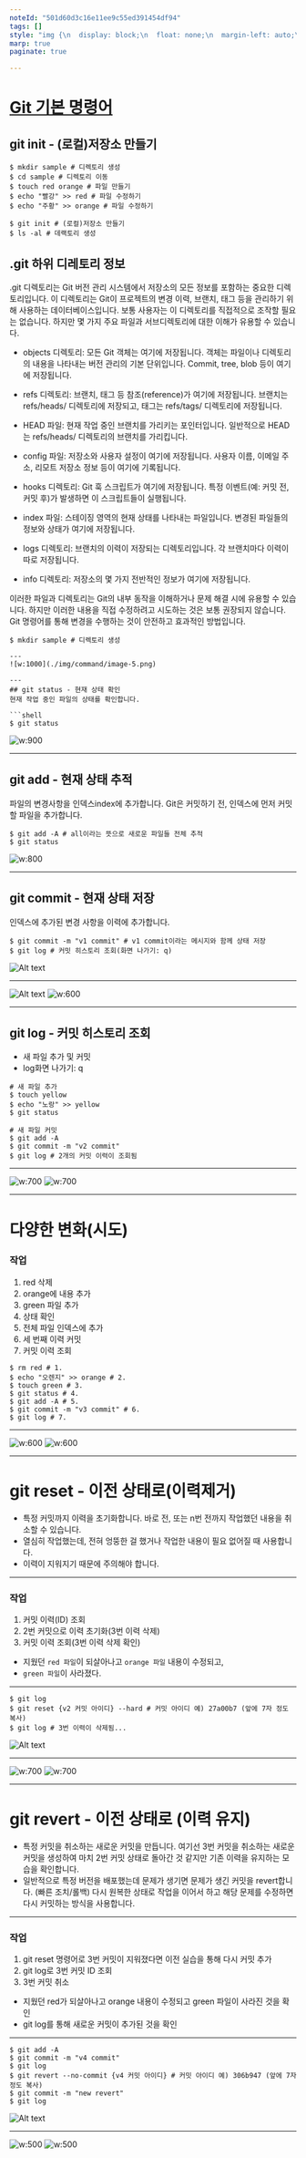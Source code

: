 ```yaml
---
noteId: "501d60d3c16e11ee9c55ed391454df94"
tags: []
style: "img {\n  display: block;\n  float: none;\n  margin-left: auto;\n  margin-right: auto;\n}\n"
marp: true
paginate: true

---
```


# [Git 기본 명령어](https://subicura.com/git/guide/basic.html#git-init-%E1%84%8C%E1%85%A5%E1%84%8C%E1%85%A1%E1%86%BC%E1%84%89%E1%85%A9-%E1%84%86%E1%85%A1%E1%86%AB%E1%84%83%E1%85%B3%E1%86%AF%E1%84%80%E1%85%B5)

## git init - (로컬)저장소 만들기 

```shell
$ mkdir sample # 디렉토리 생성 
$ cd sample # 디렉토리 이동 
$ touch red orange # 파일 만들기 
$ echo "빨강" >> red # 파일 수정하기 
$ echo "주황" >> orange # 파일 수정하기 

$ git init # (로컬)저장소 만들기 
$ ls -al # 데랙토리 생성 
```

## .git 하위 디레토리 정보
.git 디렉토리는 Git 버전 관리 시스템에서 저장소의 모든 정보를 포함하는 중요한 디렉토리입니다. 이 디렉토리는 Git이 프로젝트의 변경 이력, 브랜치, 태그 등을 관리하기 위해 사용하는 데이터베이스입니다. 보통 사용자는 이 디렉토리를 직접적으로 조작할 필요는 없습니다. 하지만 몇 가지 주요 파일과 서브디렉토리에 대한 이해가 유용할 수 있습니다.

- objects 디렉토리: 모든 Git 객체는 여기에 저장됩니다. 객체는 파일이나 디렉토리의 내용을 나타내는 버전 관리의 기본 단위입니다. Commit, tree, blob 등이 여기에 저장됩니다.

- refs 디렉토리: 브랜치, 태그 등 참조(reference)가 여기에 저장됩니다. 브랜치는 refs/heads/ 디렉토리에 저장되고, 태그는 refs/tags/ 디렉토리에 저장됩니다.

- HEAD 파일: 현재 작업 중인 브랜치를 가리키는 포인터입니다. 일반적으로 HEAD는 refs/heads/ 디렉토리의 브랜치를 가리킵니다.

- config 파일: 저장소와 사용자 설정이 여기에 저장됩니다. 사용자 이름, 이메일 주소, 리모트 저장소 정보 등이 여기에 기록됩니다.

- hooks 디렉토리: Git 훅 스크립트가 여기에 저장됩니다. 특정 이벤트(예: 커밋 전, 커밋 후)가 발생하면 이 스크립트들이 실행됩니다.

- index 파일: 스테이징 영역의 현재 상태를 나타내는 파일입니다. 변경된 파일들의 정보와 상태가 여기에 저장됩니다.

- logs 디렉토리: 브랜치의 이력이 저장되는 디렉토리입니다. 각 브랜치마다 이력이 따로 저장됩니다.

- info 디렉토리: 저장소의 몇 가지 전반적인 정보가 여기에 저장됩니다.

이러한 파일과 디렉토리는 Git의 내부 동작을 이해하거나 문제 해결 시에 유용할 수 있습니다. 하지만 이러한 내용을 직접 수정하려고 시도하는 것은 보통 권장되지 않습니다. Git 명령어를 통해 변경을 수행하는 것이 안전하고 효과적인 방법입니다.
```shell
$ mkdir sample # 디렉토리 생성 

---
![w:1000](./img/command/image-5.png)

---
## git status - 현재 상태 확인 
현재 작업 중인 파일의 상태를 확인합니다.

```shell
$ git status 
```

![w:900](./img/command/image-6.png)

---
## git add - 현재 상태 추적 
파일의 변경사항을 인덱스index에 추가합니다. Git은 커밋하기 전, 인덱스에 먼저 커밋할 파일을 추가합니다.

```shell
$ git add -A # all이라는 뜻으로 새로운 파일들 전체 추적 
$ git status 
```

![w:800](./img/command/image-7.png)

---
## git commit - 현재 상태 저장
인덱스에 추가된 변경 사항을 이력에 추가합니다.

```shell
$ git commit -m "v1 commit" # v1 commit이라는 메시지와 함께 상태 저장 
$ git log # 커밋 히스토리 조회(화면 나가기: q) 
```
![Alt text](./img/command/image-9.png)

---
![Alt text](./img/command/image-8.png)
![w:600](./img/command/image.png)

---
## git log - 커밋 히스토리 조회 
- 새 파일 추가 및 커밋 
- log화면 나가기: q 
```shell
# 새 파일 추가 
$ touch yellow
$ echo "노랑" >> yellow
$ git status 

# 새 파일 커밋 
$ git add -A 
$ git commit -m "v2 commit" 
$ git log # 2개의 커밋 이력이 조회됨 
```
---
![w:700](./img/command/image-10.png)
![w:700](./img/command/image-1.png)

---
# 다양한 변화(시도)

### 작업
1. red 삭제
2. orange에 내용 추가
3. green 파일 추가
4. 상태 확인
5. 전체 파일 인덱스에 추가
6. 세 번째 이력 커밋
7. 커밋 이력 조회 

```shell
$ rm red # 1.
$ echo "오렌지" >> orange # 2. 
$ touch green # 3. 
$ git status # 4.
$ git add -A # 5.
$ git commit -m "v3 commit" # 6.
$ git log # 7.
```
---
![w:600](./img/command/image-11.png)
![w:600](./img/command/image-2.png)

---
# git reset - 이전 상태로(이력제거)
- 특정 커밋까지 이력을 초기화합니다. 바로 전, 또는 n번 전까지 작업했던 내용을 취소할 수 있습니다. 
- 열심히 작업했는데, 전혀 엉뚱한 걸 했거나 작업한 내용이 필요 없어질 때 사용합니다. 
- 이력이 지워지기 때문에 주의해야 합니다.

---
### 작업 
1. 커밋 이력(ID) 조회
2. 2번 커밋으로 이력 초기화(3번 이력 삭제)
3. 커밋 이력 조회(3번 이력 삭제 확인)
  - 지웠던 `red 파일`이 되살아나고 `orange 파일` 내용이 수정되고,
  - `green 파일`이 사라졌다.

---
```shell
$ git log 
$ git reset {v2 커밋 아이디} --hard # 커밋 아이디 예) 27a00b7 (앞에 7자 정도 복사)
$ git log # 3번 이력이 삭제됨...
```

![Alt text](./img/command/image-12.png)

---
![w:700](./img/command/image-13.png)
![w:700](./img/command/image-3.png)

---
# git revert - 이전 상태로 (이력 유지)
- 특정 커밋을 취소하는 새로운 커밋을 만듭니다. 여기선 3번 커밋을 취소하는 새로운 커밋을 생성하여 마치 2번 커밋 상태로 돌아간 것 같지만 기존 이력을 유지하는 모습을 확인합니다.
- 일반적으로 특정 버전을 배포했는데 문제가 생기면 문제가 생긴 커밋을 revert합니다. (빠른 조치/롤백) 다시 원복한 상태로 작업을 이어서 하고 해당 문제를 수정하면 다시 커밋하는 방식을 사용합니다.

---
### 작업 
1. git reset 명령어로 3번 커밋이 지워졌다면 이전 실습을 통해 다시 커밋 추가
2. git log로 3번 커밋 ID 조회
3. 3번 커밋 취소
  - 지웠던 red가 되살아나고 orange 내용이 수정되고 green 파일이 사라진 것을 확인
  - git log를 통해 새로운 커밋이 추가된 것을 확인

---
```shell
$ git add -A 
$ git commit -m "v4 commit"
$ git log
$ git revert --no-commit {v4 커밋 아이디} # 커밋 아이디 예) 306b947 (앞에 7자 정도 복사)
$ git commit -m "new revert"
$ git log
```
![Alt text](./img/command/image-16.png)

---
![w:500](./img/command/image-15.png)
![w:500](./img/command/image-4.png)















